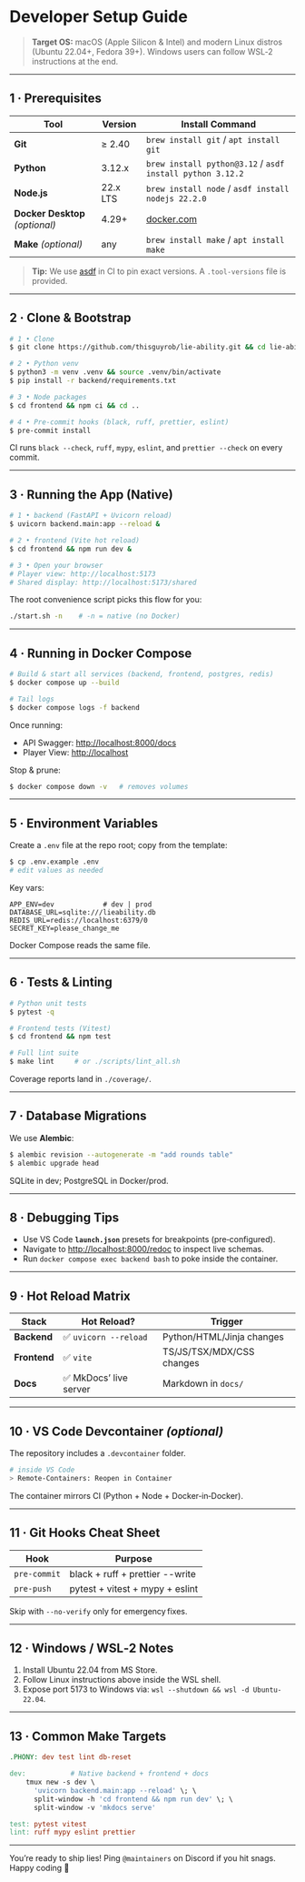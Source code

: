 # Developer Setup Guide

> **Target OS:** macOS (Apple Silicon & Intel) and modern Linux distros (Ubuntu 22.04+, Fedora 39+).  Windows users can follow WSL‑2 instructions at the end.

---

## 1 · Prerequisites

| Tool                            | Version  | Install Command                                           |
| ------------------------------- | -------- | --------------------------------------------------------- |
| **Git**                         | ≥ 2.40   | `brew install git` / `apt install git`                    |
| **Python**                      | 3.12.x   | `brew install python@3.12` / `asdf install python 3.12.2` |
| **Node.js**                     | 22.x LTS | `brew install node` / `asdf install nodejs 22.2.0`        |
| **Docker Desktop** *(optional)* | 4.29+    | [docker.com](https://www.docker.com/)                     |
| **Make** *(optional)*           | any      | `brew install make` / `apt install make`                  |

> **Tip:** We use [asdf](https://asdf-vm.com/) in CI to pin exact versions.  A `.tool-versions` file is provided.

---

## 2 · Clone & Bootstrap

```bash
# 1 • Clone
$ git clone https://github.com/thisguyrob/lie-ability.git && cd lie-ability

# 2 • Python venv
$ python3 -m venv .venv && source .venv/bin/activate
$ pip install -r backend/requirements.txt

# 3 • Node packages
$ cd frontend && npm ci && cd ..

# 4 • Pre‑commit hooks (black, ruff, prettier, eslint)
$ pre-commit install
```

CI runs `black --check`, `ruff`, `mypy`, `eslint`, and `prettier --check` on every commit.

---

## 3 · Running the App (Native)

```bash
# 1 • backend (FastAPI + Uvicorn reload)
$ uvicorn backend.main:app --reload &

# 2 • frontend (Vite hot reload)
$ cd frontend && npm run dev &

# 3 • Open your browser
# Player view: http://localhost:5173
# Shared display: http://localhost:5173/shared
```

The root convenience script picks this flow for you:

```bash
./start.sh -n    # -n = native (no Docker)
```

---

## 4 · Running in Docker Compose

```bash
# Build & start all services (backend, frontend, postgres, redis)
$ docker compose up --build

# Tail logs
$ docker compose logs -f backend
```

Once running:

* API Swagger: [http://localhost:8000/docs](http://localhost:8000/docs)
* Player View: [http://localhost](http://localhost)

Stop & prune:

```bash
$ docker compose down -v   # removes volumes
```

---

## 5 · Environment Variables

Create a `.env` file at the repo root; copy from the template:

```bash
$ cp .env.example .env
# edit values as needed
```

Key vars:

```dotenv
APP_ENV=dev            # dev | prod
DATABASE_URL=sqlite:///lieability.db
REDIS_URL=redis://localhost:6379/0
SECRET_KEY=please_change_me
```

Docker Compose reads the same file.

---

## 6 · Tests & Linting

```bash
# Python unit tests
$ pytest -q

# Frontend tests (Vitest)
$ cd frontend && npm test

# Full lint suite
$ make lint     # or ./scripts/lint_all.sh
```

Coverage reports land in `./coverage/`.

---

## 7 · Database Migrations

We use **Alembic**:

```bash
$ alembic revision --autogenerate -m "add rounds table"
$ alembic upgrade head
```

SQLite in dev; PostgreSQL in Docker/prod.

---

## 8 · Debugging Tips

* Use VS Code **`launch.json`** presets for breakpoints (pre‑configured).
* Navigate to [http://localhost:8000/redoc](http://localhost:8000/redoc) to inspect live schemas.
* Run `docker compose exec backend bash` to poke inside the container.

---

## 9 · Hot Reload Matrix

| Stack        | Hot Reload?           | Trigger                   |
| ------------ | --------------------- | ------------------------- |
| **Backend**  | ✅ `uvicorn --reload`  | Python/HTML/Jinja changes |
| **Frontend** | ✅ `vite`              | TS/JS/TSX/MDX/CSS changes |
| **Docs**     | ✅ MkDocs’ live server | Markdown in `docs/`       |

---

## 10 · VS Code Devcontainer *(optional)*

The repository includes a `.devcontainer` folder.

```bash
# inside VS Code
> Remote‑Containers: Reopen in Container
```

The container mirrors CI (Python + Node + Docker‑in‑Docker).

---

## 11 · Git Hooks Cheat Sheet

| Hook         | Purpose                         |
| ------------ | ------------------------------- |
| `pre-commit` | black + ruff + prettier --write |
| `pre-push`   | pytest + vitest + mypy + eslint |

Skip with `--no-verify` only for emergency fixes.

---

## 12 · Windows / WSL‑2 Notes

1. Install Ubuntu 22.04 from MS Store.
2. Follow Linux instructions above inside the WSL shell.
3. Expose port 5173 to Windows via: `wsl --shutdown && wsl -d Ubuntu-22.04`.

---

## 13 · Common Make Targets

```Makefile
.PHONY: dev test lint db-reset

dev:           # Native backend + frontend + docs
	tmux new -s dev \
	  'uvicorn backend.main:app --reload' \; \
	  split-window -h 'cd frontend && npm run dev' \; \
	  split-window -v 'mkdocs serve'

test: pytest vitest
lint: ruff mypy eslint prettier
```

---

You’re ready to ship lies!  Ping `@maintainers` on Discord if you hit snags.  Happy coding 🚀